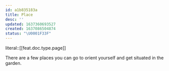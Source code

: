 ```yaml
---
id: a1b835183a
title: Place
desc: ''
updated: 1637360693527
created: 1637086504874
status: "\U0001F33F"
---
```


literal::[[feat.doc.type.page]]


There are a few places you can go to orient yourself and get situated in the garden.
